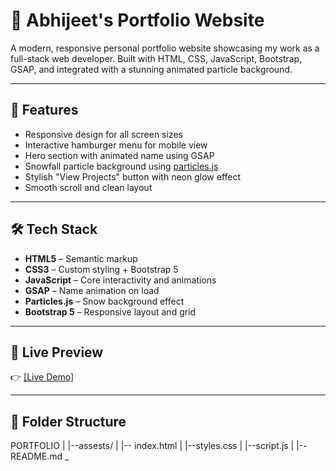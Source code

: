 # 💼 Abhijeet's Portfolio Website

A modern, responsive personal portfolio website showcasing my work as a full-stack web developer. Built with HTML, CSS, JavaScript, Bootstrap, GSAP, and integrated with a stunning animated particle background.

---

## 🚀 Features

- Responsive design for all screen sizes
- Interactive hamburger menu for mobile view
- Hero section with animated name using GSAP
- Snowfall particle background using [particles.js](http://vincentgarreau.com/particles.js/#snow)
- Stylish "View Projects" button with neon glow effect
- Smooth scroll and clean layout

---

## 🛠️ Tech Stack

- **HTML5** – Semantic markup
- **CSS3** – Custom styling + Bootstrap 5
- **JavaScript** – Core interactivity and animations
- **GSAP** – Name animation on load
- **Particles.js** – Snow background effect
- **Bootstrap 5** – Responsive layout and grid

---

## 📸 Live Preview

👉 [[Live Demo]](https://abhijeetbhale.github.io/Portfolio/)

---

## 📂 Folder Structure

PORTFOLIO
    |
    |--assests/
    |
    |-- index.html
    |
    |--styles.css
    |
    |--script.js
    |
    |--README.md
    _
